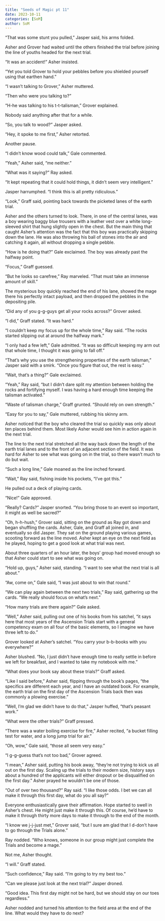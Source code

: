 ```yaml
---
title: "Seeds of Magic pt 11"
date: 2023-10-11
categories: [SoM]
author: SoM
---
```


“That was some stunt you pulled,” Jasper said, his arms folded.

Asher and Grover had waited until the others finished the trial before joining the line of youths headed for the next trial.

“It was an accident!” Asher insisted.

“Yet you told Grover to hold your pebbles before you shielded yourself using that earthen hand.”

“I wasn’t talking to Grover,” Asher muttered.

“Then who were you talking to?”

“H-he was talking to his t-t-talisman,” Grover explained.

Nobody said anything after that for a while.

“So, you talk to wood?” Jasper asked.

“Hey, it spoke to me first,” Asher retorted.

Another pause.

“I didn’t know wood could talk,” Gale commented.

“Yeah,” Asher said, “me neither.”

“What was it saying?” Ray asked.

“It kept repeating that it could hold things, it didn’t seem very intelligent.”

Jasper harrumphed. “I think this is all pretty ridiculous.”

“Look,” Graff said, pointing back towards the picketed lanes of the earth trial.

Asher and the others turned to look. There, in one of the central lanes, was a boy wearing baggy blue trousers with a leather vest over a white long-sleeved shirt that hung slightly open in the chest. But the main thing that caught Asher’s attention was the fact that this boy was practically skipping down the lane. He was also throwing his ball of stones into the air and catching it again, all without dropping a single pebble.

“How is he doing that?” Gale exclaimed. The boy was already past the halfway point.

“Focus,” Graff guessed.

“But he looks so carefree,” Ray marveled. “That must take an immense amount of skill.”

The mysterious boy quickly reached the end of his lane, showed the mage there his perfectly intact payload, and then dropped the pebbles in the depositing pile.

“Did any of you g-g-guys get all your rocks across?” Grover asked.

“I did,” Graff stated. “It was hard.”

“I couldn’t keep my focus up for the whole time,” Ray said. “The rocks started slipping out at around the halfway mark.”

“I only had a few left,” Gale admitted. “It was so difficult keeping my arm out that whole time, I thought it was going to fall off.”

“That’s why you use the strengthening properties of the earth talisman,” Jasper said with a smirk. “Once you figure that out, the rest is easy.”

“Wait, that’s a thing?” Gale exclaimed.

“Yeah,” Ray said, “but I didn’t dare split my attention between holding the rocks and fortifying myself. I was having a hard enough time keeping the talisman activated.”

“Waste of talisman charge,” Graff grunted. “Should rely on own strength.”

“Easy for you to say,” Gale muttered, rubbing his skinny arm.

Asher noticed that the boy who cleared the trial so quickly was only about ten places behind them. Most likely Asher would see him in action again in the next trial.

The line to the next trial stretched all the way back down the length of the earth trial lanes and to the front of an adjacent section of the field. It was hard for Asher to see what was going on in the trial, so there wasn’t much to do but wait.

“Such a long line,” Gale moaned as the line inched forward.

“Wait,” Ray said, fishing inside his pockets, “I’ve got this.”

He pulled out a deck of playing cards.

“Nice!” Gale approved.

“Really? Cards?” Jasper snorted. “You bring those to an event so important, it might as well be sacred?”

“Oh, h-h-hush,” Grover said, sitting on the ground as Ray got down and began shuffling the cards. Asher, Gale, and Graff all joined in, and eventually so did Jasper. They sat on the ground playing various games, scooting forward as the line moved. Asher kept an eye on the next field as he played, hoping to get a good look at what trial was next.

About three quarters of an hour later, the boys’ group had moved enough so that Asher could start to see what was going on.

“Hold up, guys,” Asher said, standing. “I want to see what the next trial is all about.”

“Aw, come on,” Gale said, “I was just about to win that round.”

“We can play again between the next two trials,” Ray said, gathering up the cards. “We really should focus on what’s next.”

“How many trials are there again?” Gale asked.

“Well,” Asher said, pulling out one of his books from his satchel, “it says here that most years of the Ascension Trials start with a general competency exam on all four of the basic elements, so I imagine we have three left to do.”

Grover looked at Asher’s satchel. “You carry your b-b-books with you everywhere?”

Asher blushed. “No, I just didn’t have enough time to really settle in before we left for breakfast, and I wanted to take my notebook with me.”

“What does your book say about these trials?” Graff asked.

“Like I said before,” Asher said, flipping through the book’s pages, “the specifics are different each year, and I have an outdated book. For example, the earth trial on the first day of the Ascension Trials back then was commonly a plowing exercise.”

“Well, I’m glad we didn’t have to do that,” Jasper huffed, “that’s peasant work.”

“What were the other trials?” Graff pressed.

“There was a water boiling exercise for fire,” Asher recited, “a bucket filling test for water, and a long jump trial for air.”

“Oh, wow,” Gale said, “those all seem very easy.”

“I g-g-guess that’s not too bad,” Grover agreed.

“I mean,” Asher said, putting his book away, “they’re not trying to kick us all out on the first day. Scaling up the trials to their modern size, history says about a hundred of the applicants will either dropout or be disqualified on the first day.” Asher prayed he wouldn’t be one of those.

“Out of over two thousand?” Ray said. “I like those odds. I bet we can all make it through this first day, what do you all say?”

Everyone enthusiastically gave their affirmation. Hope started to swell in Asher’s chest. He might just make it through this. Of course, he’d have to make it through thirty more days to make it through to the end of the month.

“I know we j-j-just met,” Grover said, “but I sure am glad that I d-don’t have to go through the Trials alone.”

Ray nodded. “Who knows, someone in our group might just complete the Trials and become a mage.”

Not me, Asher thought.

“I will.” Graff stated.

“Such confidence,” Ray said. “I’m going to try my best too.”

“Can we please just look at the next trial?” Jasper droned.

“Good idea. This first day might not be hard, but we should stay on our toes regardless.”

Asher nodded and turned his attention to the field area at the end of the line. What would they have to do next?
